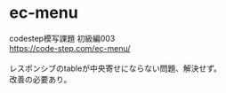 # ec-menu

codestep模写課題 初級編003<br>
https://code-step.com/ec-menu/<br>
<br>
レスポンシブのtableが中央寄せにならない問題、解決せず。<br>
改善の必要あり。
